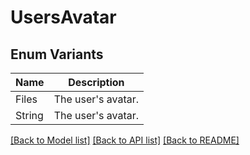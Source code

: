 # UsersAvatar

## Enum Variants

| Name | Description |
|---- | -----|
| Files | The user&#39;s avatar. |
| String | The user&#39;s avatar. |

[[Back to Model list]](../README.md#documentation-for-models) [[Back to API list]](../README.md#documentation-for-api-endpoints) [[Back to README]](../README.md)


